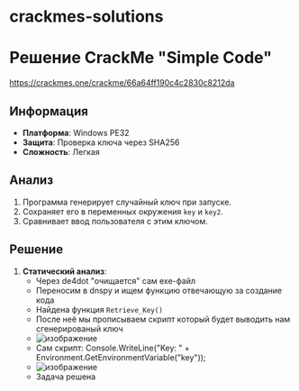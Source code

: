 # crackmes-solutions

# Решение CrackMe "Simple Code"
https://crackmes.one/crackme/66a64ff190c4c2830c8212da 

## Информация
- **Платформа**: Windows PE32
- **Защита**: Проверка ключа через SHA256
- **Сложность**: Легкая

## Анализ
1. Программа генерирует случайный ключ при запуске.
2. Сохраняет его в переменных окружения `key` и `key2`.
3. Сравнивает ввод пользователя с этим ключом.

## Решение
1. **Статический анализ**:
   - Через de4dot "очищается" сам exe-файл
   - Переносим в dnspy и ищем функцию отвечающую за создание кода
   - Найдена функция `Retrieve_Key()`
   - После неё мы прописываем скрипт который будет выводить нам сгенерированый ключ
   - ![изображение](https://github.com/user-attachments/assets/81c638f3-8570-4c7b-b9eb-e1c9b694adb8)
   - Сам скрипт: Console.WriteLine("Key: " + Environment.GetEnvironmentVariable("key"));
   - ![изображение](https://github.com/user-attachments/assets/3841fd83-01f4-4c6c-923c-d3dfce96b803)
   - Задача решена

       
   
